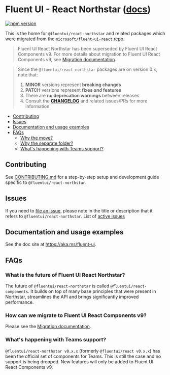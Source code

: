 # Fluent UI - React Northstar ([docs](https://aka.ms/fluent-ui))

[![npm version](https://img.shields.io/npm/v/@fluentui/react-northstar?style=flat-square)](https://www.npmjs.com/package/@fluentui/react-northstar)

This is the home for `@fluentui/react-northstar` and related packages which were migrated from the [`microsoft/fluent-ui-react` repo][1].

> Fluent UI React Northstar has been superseded by Fluent UI React Components v9. For more details about migration to Fluent UI React Components v9, see [Migration documentation][5].

> Since the `@fluentui/react-northstar` packages are on version 0.x, note that:
>
> 1.  **MINOR** versions represent **breaking changes**
> 1.  **PATCH** versions represent **fixes _and_ features**
> 1.  There are **no deprecation warnings** between releases
> 1.  Consult the [**CHANGELOG**][2] and related issues/PRs for more information

<!-- START doctoc generated TOC please keep comment here to allow auto update -->
<!-- DON'T EDIT THIS SECTION, INSTEAD RE-RUN doctoc TO UPDATE -->

- [Contributing](#contributing)
- [Issues](#issues)
- [Documentation and usage examples](#documentation-and-usage-examples)
- [FAQs](#faqs)
  - [Why the move?](#why-the-move)
  - [Why the separate folder?](#why-the-separate-folder)
  - [What's happening with Teams support?](#whats-happening-with-teams-support)

<!-- END doctoc generated TOC please keep comment here to allow auto update -->

## Contributing

See [CONTRIBUTING.md](CONTRIBUTING.md) for a step-by-step setup and development guide specific to `@fluentui/react-northstar`.

## Issues

If you need to [file an issue][3], please note in the title or description that it refers to `@fluentui/react-northstar`.
List of [active issues][4]

## Documentation and usage examples

See the doc site at https://aka.ms/fluent-ui.

## FAQs

### What is the future of Fluent UI React Northstar?

The future of `@fluentui/react-northstar` is called `@fluentui/react-components`. It builds on top of many base principles that were present in Northstar, streamlines the API and brings significantly improved performance.

### How can we migrate to Fluent UI React Components v9?

Please see the [Migration documentation][5].

### What's happening with Teams support?

`@fluentui/react-northstar v0.x.x` (formerly `@fluentui/react v0.x.x`) has been the official set of components for Teams. This is still the case and no support is being dropped. New features will only be added to Fluent UI React Components v9.

[1]: https://github.com/microsoft/fluent-ui-react
[2]: https://github.com/microsoft/fluentui/blob/master/packages/fluentui/CHANGELOG.md
[3]: https://github.com/microsoft/fluentui/issues/new/choose
[4]: https://github.com/microsoft/fluentui/issues?q=is%3Aissue+is%3Aopen+label%3A%22Fluent+UI+react-northstar+%28v0%29%22
[5]: https://react.fluentui.dev/?path=/docs/concepts-migration-overview--page
